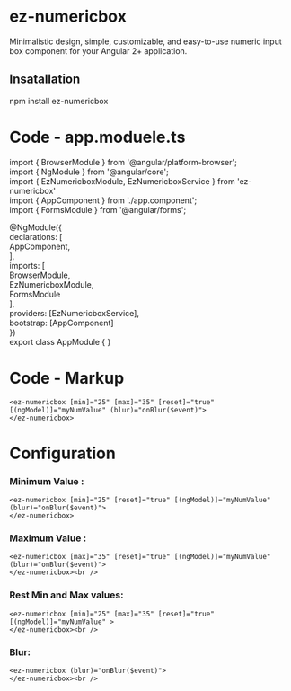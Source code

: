 # ez-numericbox

Minimalistic design, simple, customizable, and easy-to-use numeric input box component for your Angular 2+ application.

## Insatallation

npm install ez-numericbox 

# Code - app.moduele.ts

import { BrowserModule } from '@angular/platform-browser';<br />
import { NgModule } from '@angular/core';<br />
import { EzNumericboxModule,  EzNumericboxService } from 'ez-numericbox'<br />
import { AppComponent } from './app.component';<br />
import { FormsModule } from '@angular/forms';<br />

@NgModule({<br />
  declarations: [<br />
    AppComponent,<br />
  ],<br />
  imports: [<br />
    BrowserModule,<br />
    EzNumericboxModule,<br />
    FormsModule<br />
  ],<br />
  providers: [EzNumericboxService],<br />
  bootstrap: [AppComponent]<br />
})<br />
export class AppModule { }<br />

# Code - Markup
```
<ez-numericbox [min]="25" [max]="35" [reset]="true" [(ngModel)]="myNumValue" (blur)="onBlur($event)">
</ez-numericbox>
```
# Configuration

### Minimum Value : 
```
<ez-numericbox [min]="25" [reset]="true" [(ngModel)]="myNumValue" (blur)="onBlur($event)">
</ez-numericbox>
```
### Maximum Value : 
```
<ez-numericbox [max]="35" [reset]="true" [(ngModel)]="myNumValue" (blur)="onBlur($event)">
</ez-numericbox><br />
```
### Rest Min and Max values: 
```
<ez-numericbox [min]="25" [max]="35" [reset]="true" [(ngModel)]="myNumValue" >
</ez-numericbox><br />
```
### Blur: 
```
<ez-numericbox (blur)="onBlur($event)">
</ez-numericbox><br />
```

